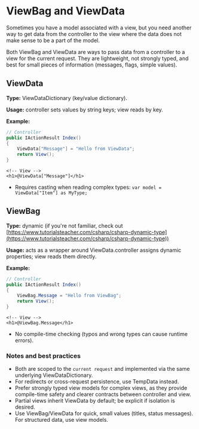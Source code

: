 # ViewBag and ViewData 
Sometimes you have a model associated with a view, but you need another way to get data from the controller to the view where the data does not make sense to be a part of the model.

Both ViewBag and ViewData are ways to pass data from a controller to a view for the current request. They are lightweight, not strongly typed, and best for small pieces of information (messages, flags, simple values).

## ViewData
**Type:** ViewDataDictionary (key/value dictionary).

**Usage:** controller sets values by string keys; view reads by key.

**Example:**
```csharp
// Controller
public IActionResult Index()
{
    ViewData["Message"] = "Hello from ViewData";
    return View();
}
```
```cshtml
<!-- View -->
<h1>@ViewData["Message"]</h1>
```
- Requires casting when reading complex types: `var model = ViewData["Item"] as MyType;`

## ViewBag
**Type:** dynamic (if you're not familiar, check out [https://www.tutorialsteacher.com/csharp/csharp-dynamic-type](https://www.tutorialsteacher.com/csharp/csharp-dynamic-type))

**Usage:** acts as a wrapper around ViewData.controller assigns dynamic properties; view reads them directly.

**Example:**
```csharp
// Controller
public IActionResult Index()
{
    ViewBag.Message = "Hello from ViewBag";
    return View();
}
```
```cshtml
<!-- View -->
<h1>@ViewBag.Message</h1>
```
- No compile-time checking (typos and wrong types can cause runtime errors).

### Notes and best practices
- Both are scoped to the `current request` and implemented via the same underlying ViewDataDictionary.
- For redirects or cross-request persistence, use TempData instead.
- Prefer strongly typed view models for complex views, as they provide compile-time safety and clearer contracts between controller and view.
- Partial views inherit ViewData by default; be explicit if isolation is desired.
- Use ViewBag/ViewData for quick, small values (titles, status messages). For structured data, use view models.